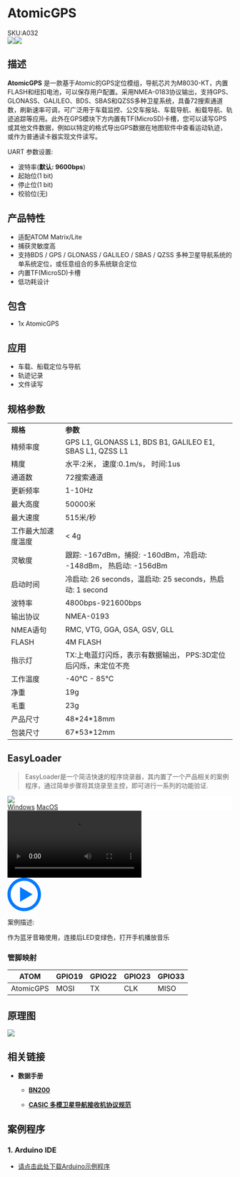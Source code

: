 # AtomicGPS

<div class="badge badge-pill badge-primary product_sku_tag">SKU:A032</div>

<div class="product_pic"><img src="assets/img/product_pics/atom/atom_gps_01.webp" ><img src="assets/img/product_pics/atom/atom_gps_02.webp"></div>

## 描述

**AtomicGPS** 是一款基于Atomic的GPS定位模组，导航芯片为M8030-KT，内置FLASH和纽扣电池，可以保存用户配置。采用NMEA-0183协议输出，支持GPS、GLONASS、GALILEO、BDS、SBAS和QZSS多种卫星系统，具备72搜索通道数，刷新速率可调，可广泛用于车载监控、公交车报站、车载导航、船载导航、轨迹追踪等应用。此外在GPS模块下方内置有TF(MicroSD)卡槽，您可以读写GPS或其他文件数据，例如以特定的格式导出GPS数据在地图软件中查看运动轨迹，或作为普通读卡器实现文件读写。

UART 参数设置:
- 波特率(**默认: 9600bps**)
- 起始位(1 bit)
- 停止位(1 bit)
- 校验位(无)

## 产品特性

- 适配ATOM Matrix/Lite
- 捕获灵敏度高
- 支持BDS / GPS / GLONASS / GALILEO / SBAS / QZSS 多种卫星导航系统的单系统定位，或任意组合的多系统联合定位
- 内置TF(MicroSD)卡槽
- 低功耗设计

## 包含

- 1x AtomicGPS

## 应用

- 车载、船载定位与导航
- 轨迹记录
- 文件读写

## 规格参数

<table>
   <tr style="font-weight:bold">
      <td>规格</td>
      <td>参数</td>
   </tr>
   <tr>
      <td>精频率度</td>
      <td>GPS L1, GLONASS L1, BDS B1, GALILEO E1, SBAS L1, QZSS L1</td>
   </tr>
   <tr>
      <td>精度</td>
      <td>水平:2米， 速度:0.1m/s， 时间:1us</td>
   </tr>
   <tr>
      <td>通道数</td>
      <td>72搜索通道</td>
   </tr>
   <tr>
      <td>更新频率</td>
      <td>1-10Hz</td>
   </tr>
   <tr>
      <td>最大高度</td>
      <td>50000米</td>
   </tr>
   <tr>
      <td>最大速度</td>
      <td>515米/秒</td>
   </tr>
   <tr>
      <td>工作最大加速度温度</td>
      <td> < 4g</td>
   </tr>
   <tr>
      <td>灵敏度</td>
      <td>跟踪: -167dBm，捕捉: -160dBm，冷启动: -148dBm， 热启动: -156dBm</td>
   </tr>
   <tr>
      <td>启动时间</td>
      <td>冷启动: 26 seconds，温启动: 25 seconds，热启动: 1 second</td>
   </tr>
   <tr>
      <td>波特率</td>
      <td>4800bps-921600bps</td>
   </tr>
   <tr>
      <td>输出协议</td>
      <td>NMEA-0193</td>
   </tr>
   <tr>
      <td>NMEA语句</td>
      <td>RMC, VTG, GGA, GSA, GSV, GLL</td>
   </tr>
   <tr>
      <td>FLASH</td>
      <td>4M FLASH</td>
   </tr>
   <tr>
      <td>指示灯</td>
      <td>TX:上电蓝灯闪烁，表示有数据输出， PPS:3D定位后闪烁，未定位不亮</td>
   </tr>
   <tr>
      <td>工作温度</td>
      <td>-40°C - 85°C</td>
   </tr>
   <tr>
      <td>净重</td>
      <td>19g</td>
   </tr>
   <tr>
      <td>毛重</td>
      <td>23g</td>
   </tr>
   <tr>
      <td>产品尺寸</td>
      <td>48*24*18mm</td>
   </tr>
   <tr>
      <td>包装尺寸</td>
      <td>67*53*12mm</td>
   </tr>
</table>


## EasyLoader

>EasyLoader是一个简洁快速的程序烧录器，其内置了一个产品相关的案例程序，通过简单步骤将其烧录至主控，即可进行一系列的功能验证.

<div class="easyloader-box">
    <div style="background-color:white;">
        <div><img src="https://m5stack.oss-cn-shenzhen.aliyuncs.com/image/easyloader_intro.webp"></div>
        <div class="easyloader-btn">
            <a href="https://m5stack.oss-cn-shenzhen.aliyuncs.com/EasyLoader/Windows/ATOM_BASE/EasyLoader_ECHO_Bluetooth_Speaker.exe">Windows</a>
            <a href="https://m5stack.oss-cn-shenzhen.aliyuncs.com/EasyLoader/MacOS/ATOM_BASE/EasyLoader_ECHO_Bluetooth_Speaker.dmg">MacOS</a>
            <!-- <a>Linux</a>
            <a>MacOS</a> -->
        </div>
    </div>
    <div>
        <video id="example_video" controls>
            <source src="https://m5stack.oss-cn-shenzhen.aliyuncs.com/video/Product_example_video/Core/AtomEcho.mp4" type="video/mp4">
        </video>
        <div class="easyloader-mask">
        <a>
            <svg id="play-btn" t="1583228776634" class="icon" viewBox="0 0 1024 1024" version="1.1" xmlns="http://www.w3.org/2000/svg" p-id="4152" width="75" height="75"><path d="M512 0C229.216 0 0 229.216 0 512s229.216 512 512 512 512-229.216 512-512S794.784 0 512 0z m0 928C282.24 928 96 741.76 96 512S282.24 96 512 96s416 186.24 416 416-186.24 416-416 416zM384 288l384 224-384 224z" p-id="4153" fill="#007aff"></path></svg></a>
            <p>案例描述:</p>
            <p>作为蓝牙音箱使用，连接后LED变绿色，打开手机播放音乐</p>
        </div>
    </div>
</div>

### 管脚映射

<table class="table-1">
      <thead>
         <th>ATOM</th>
         <th>GPIO19</th>
         <th>GPIO22</th>
         <th>GPIO23</th>
         <th>GPIO33</th>
      </thead>
      <tbody>
         <tr>
            <td>AtomicGPS</td>
            <td>MOSI</td>
            <td>TX</td>
            <td>CLK</td>
            <td>MISO</td>
         </tr>
    </tbody>
</table>

## 原理图

<img src="assets/img/product_pics/unit/gps_sch.webp">

## 相关链接

- **数据手册** 
  - **[BN200]()**

  - **[CASIC 多模卫星导航接收机协议规范](https://m5stack.oss-cn-shenzhen.aliyuncs.com/resource/docs/datasheet/unit/Multimode_satellite_navigation_receiver_cn.pdf)**

## 案例程序

### 1. Arduino IDE

- [请点击此处下载Arduino示例程序](https://github.com/m5stack/M5-ProductExampleCodes/tree/master/AtomBase/AtomicGPS)



<script>

   var purchase_link = 'https://m5stack.com/collections/m5-unit/products/mini-gps-bds-unit';

   anchor_search(purchase_link);
   scrollFunc();

</script>